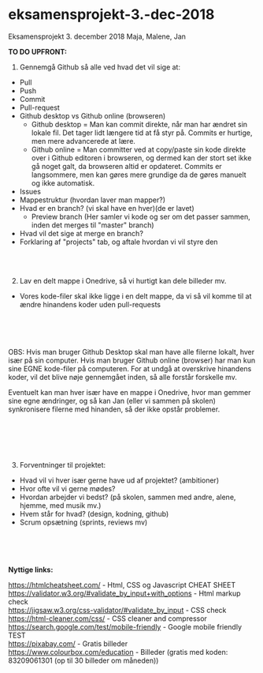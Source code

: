 # eksamensprojekt-3.-dec-2018
Eksamensprojekt 3. december 2018 Maja, Malene, Jan




<strong>TO DO UPFRONT:</strong>

1. Gennemgå Github så alle ved hvad det vil sige at:
 - Pull
 - Push
 - Commit
 - Pull-request
 - Github desktop vs Github online (browseren)
   - Github desktop = Man kan commit direkte, når man har ændret sin lokale fil. Det tager lidt længere tid at få styr på. Commits er hurtige, men mere advancerede at lære.
   - Github online = Man committer ved at copy/paste sin kode direkte over i Github editoren i browseren, og dermed kan der stort set ikke gå noget galt, da browseren altid er opdateret. Commits er langsommere, men kan gøres mere grundige da de gøres manuelt og ikke automatisk.
 - Issues
 - Mappestruktur (hvordan laver man mapper?)
 - Hvad er en branch? (vi skal have en hver)(de er lavet)
   - Preview branch (Her samler vi kode og ser om det passer sammen, inden det merges til "master" branch)
 - Hvad vil det sige at merge en branch?
 - Forklaring af "projects" tab, og aftale hvordan vi vil styre den
 

<br><br>

2. Lav en delt mappe i Onedrive, så vi hurtigt kan dele billeder mv.
 - Vores kode-filer skal ikke ligge i en delt mappe, da vi så vil komme til at ændre hinandens koder uden pull-requests

<br><br><br>

OBS: Hvis man bruger Github Desktop skal man have alle filerne lokalt, hver især på sin computer.
 Hvis man bruger Github online (browser) har man kun sine EGNE kode-filer på computeren. 
For at undgå at overskrive hinandens koder, vil det blive nøje gennemgået inden, så alle forstår forskelle mv.

Eventuelt kan man hver især have en mappe i Onedrive, hvor man gemmer sine egne ændringer, og så kan Jan (eller vi sammen på skolen) synkronisere filerne med hinanden, så der ikke opstår problemer.

<br><br><br><br>

3. Forventninger til projektet:
 - Hvad vil vi hver især gerne have ud af projektet? (ambitioner)
 - Hvor ofte vil vi gerne mødes?
 - Hvordan arbejder vi bedst? (på skolen, sammen med andre, alene, hjemme, med musik mv.)
 - Hvem står for hvad? (design, kodning, github)
 - Scrum opsætning (sprints, reviews mv)
 

<br><br><br>


<strong>Nyttige links:</strong>

https://htmlcheatsheet.com/ - Html, CSS og Javascript CHEAT SHEET<br>
https://validator.w3.org/#validate_by_input+with_options - Html markup check<br>
https://jigsaw.w3.org/css-validator/#validate_by_input - CSS check<br>
https://html-cleaner.com/css/ - CSS cleaner and compressor<br>
https://search.google.com/test/mobile-friendly - Google mobile friendly TEST<br>
https://pixabay.com/ - Gratis billeder<br>
https://www.colourbox.com/education - Billeder (gratis med koden: 83209061301 (op til 30 billeder om måneden))
